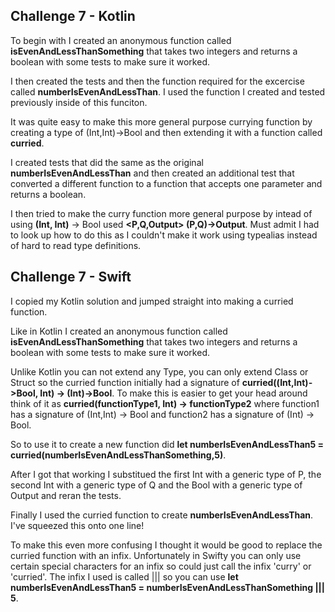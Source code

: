 ## Challenge 7 - Kotlin

To begin with I created an anonymous function called __isEvenAndLessThanSomething__ that takes two integers and returns a boolean with some tests to make sure it worked.

I then created the tests and then the function required for the excercise called __numberIsEvenAndLessThan__. I used the function I created and tested previously inside of this funciton.

It was quite easy to make this more general purpose currying function by creating a type of (Int,Int)->Bool and then extending it with a function called __curried__.

I created tests that did the same as the original __numberIsEvenAndLessThan__ and then created an additional test that converted a different function to a function that accepts one parameter and returns a boolean.

I then tried to make the curry function more general purpose by intead of using __(Int, Int)__ -> Bool used __<P,Q,Output> (P,Q)->Output__. Must admit I had to look up how to do this as I couldn't make it work using typealias instead of hard to read type definitions.

## Challenge 7 - Swift

I copied my Kotlin solution and jumped straight into making a curried function. 

Like in Kotlin I created an anonymous function called __isEvenAndLessThanSomething__ that takes two integers and returns a boolean with some tests to make sure it worked.

Unlike Kotlin you can not extend any Type, you can only extend Class or Struct so the curried function initially had a signature of __curried((Int,Int)->Bool, Int) -> (Int)->Bool__. 
To make this is easier to get your head around think of it as __curried(functionType1, Int) -> functionType2__ where function1 has a signature of (Int,Int) -> Bool and function2 has a signature of (Int) -> Bool.

So to use it to create a new function did __let numberIsEvenAndLessThan5 = curried(numberIsEvenAndLessThanSomething,5)__.

After I got that working I substitued the first Int with a generic type of P, the second Int with a generic type of Q and the Bool with a generic type of Output and reran the tests.

Finally I used the curried function to create __numberIsEvenAndLessThan__. I've squeezed this onto one line!

To make this even more confusing I thought it would be good to replace the curried function with an infix. Unfortunately in Swifty you can only use certain special characters for an infix so could just call the infix 'curry' or 'curried'. The infix I used is called ||| so you can use __let numberIsEvenAndLessThan5 = numberIsEvenAndLessThanSomething ||| 5__.   